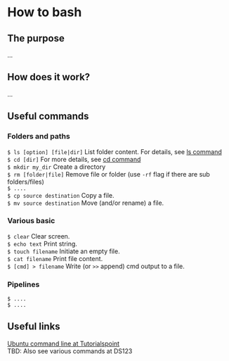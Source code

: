 # How to bash

## The purpose
...

## How does it work?
...

## Useful commands
### Folders and paths
`$ ls [option] [file|dir]` List folder content. For details, see [ls command](https://www.rapidtables.com/code/linux/ls.html)<br/>
`$ cd [dir]` For more details, see [cd command](https://www.rapidtables.com/code/linux/cd.html)<br/>
`$ mkdir my_dir` Create a directory<br/>
`$ rm [folder|file]` Remove file or folder (use `-rf` flag if there are sub folders/files)<br/>
`$ ....` <br/>
`$ cp source destination` Copy a file.<br/>
`$ mv source destination` Move (and/or rename) a file.<br/>


### Various basic
`$ clear` Clear screen.<br/>
`$ echo text` Print string.<br/>
`$ touch filename` Initiate an empty file.<br/>
`$ cat filename` Print file content.<br/>
`$ [cmd] > filename` Write (or `>>` append) cmd output to a file.<br/> 

### Pipelines
`$ ....` <br/>
`$ ....` <br/>

## Useful links
[Ubuntu command line at Tutorialspoint](https://www.tutorialspoint.com/ubuntu/ubuntu_command_line.htm)<br/>
TBD: Also see various commands at DS123
